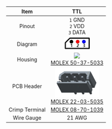 
|Item|TTL|
|:---:|:---:|
|Pinout|`1` GND<br>`2` VDD<br>`3` DATA|
|Diagram|![](/assets/images/dxl/molex_22035035_diagram.png)|
|Housing|![](/assets/images/dxl/molex_50375033.png)<br />[MOLEX 50-37-5033]|
|PCB Header|![](/assets/images/dxl/molex_22035035.png)<br />[MOLEX 22-03-5035]|
|Crimp Terminal|[MOLEX 08-70-1039]|
|Wire Gauge|21 AWG|

[MOLEX 50-37-5033]: http://www.molex.com/molex/products/datasheet.jsp?part=active/0050375033_CRIMP_HOUSINGS.xml
[MOLEX 22-03-5035]: http://www.molex.com/molex/products/datasheet.jsp?part=active/0022035035_PCB_HEADERS.xml
[MOLEX 08-70-1039]: http://www.molex.com/molex/products/datasheet.jsp?part=active/0008701039_CRIMP_TERMINALS.xml
